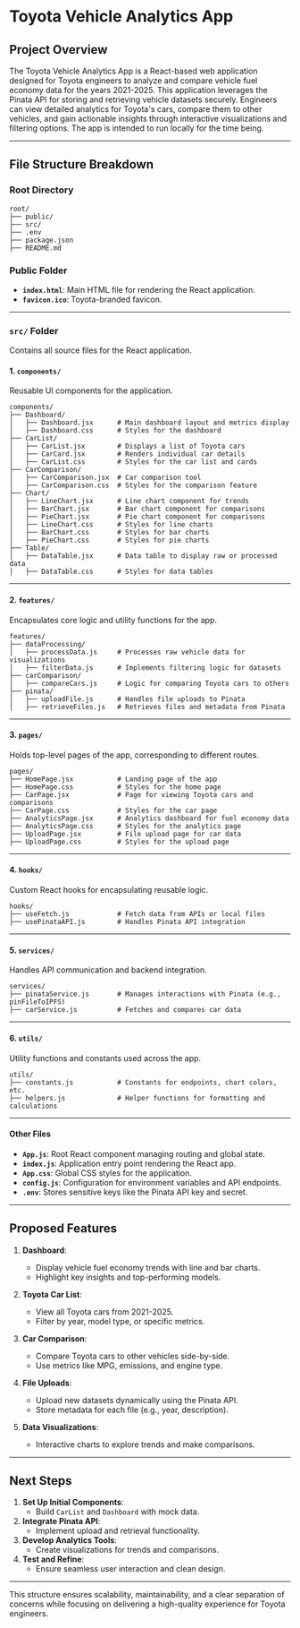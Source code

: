 # **Toyota Vehicle Analytics App**

## **Project Overview**

The Toyota Vehicle Analytics App is a React-based web application designed for Toyota engineers to analyze and compare vehicle fuel economy data for the years 2021-2025. This application leverages the Pinata API for storing and retrieving vehicle datasets securely. Engineers can view detailed analytics for Toyota's cars, compare them to other vehicles, and gain actionable insights through interactive visualizations and filtering options. The app is intended to run locally for the time being.

---

## **File Structure Breakdown**

### **Root Directory**

```
root/
├── public/
├── src/
├── .env
├── package.json
├── README.md
```

### **Public Folder**

- **`index.html`**: Main HTML file for rendering the React application.
- **`favicon.ico`**: Toyota-branded favicon.

---

### **`src/` Folder**

Contains all source files for the React application.

#### **1. `components/`**

Reusable UI components for the application.

```
components/
├── Dashboard/
│   ├── Dashboard.jsx      # Main dashboard layout and metrics display
│   ├── Dashboard.css      # Styles for the dashboard
├── CarList/
│   ├── CarList.jsx        # Displays a list of Toyota cars
│   ├── CarCard.jsx        # Renders individual car details
│   ├── CarList.css        # Styles for the car list and cards
├── CarComparison/
│   ├── CarComparison.jsx  # Car comparison tool
│   ├── CarComparison.css  # Styles for the comparison feature
├── Chart/
│   ├── LineChart.jsx      # Line chart component for trends
│   ├── BarChart.jsx       # Bar chart component for comparisons
│   ├── PieChart.jsx       # Pie chart component for comparisons
│   ├── LineChart.css      # Styles for line charts
│   ├── BarChart.css       # Styles for bar charts
│   ├── PieChart.css       # Styles for pie charts
├── Table/
│   ├── DataTable.jsx      # Data table to display raw or processed data
│   ├── DataTable.css      # Styles for data tables
```

---

#### **2. `features/`**

Encapsulates core logic and utility functions for the app.

```
features/
├── dataProcessing/
│   ├── processData.js     # Processes raw vehicle data for visualizations
│   ├── filterData.js      # Implements filtering logic for datasets
├── carComparison/
│   ├── compareCars.js     # Logic for comparing Toyota cars to others
├── pinata/
│   ├── uploadFile.js      # Handles file uploads to Pinata
│   ├── retrieveFiles.js   # Retrieves files and metadata from Pinata
```

---

#### **3. `pages/`**

Holds top-level pages of the app, corresponding to different routes.

```
pages/
├── HomePage.jsx           # Landing page of the app
├── HomePage.css           # Styles for the home page
├── CarPage.jsx            # Page for viewing Toyota cars and comparisons
├── CarPage.css            # Styles for the car page
├── AnalyticsPage.jsx      # Analytics dashboard for fuel economy data
├── AnalyticsPage.css      # Styles for the analytics page
├── UploadPage.jsx         # File upload page for car data
├── UploadPage.css         # Styles for the upload page
```

---

#### **4. `hooks/`**

Custom React hooks for encapsulating reusable logic.

```
hooks/
├── useFetch.js            # Fetch data from APIs or local files
├── usePinataAPI.js        # Handles Pinata API integration
```

---

#### **5. `services/`**

Handles API communication and backend integration.

```
services/
├── pinataService.js       # Manages interactions with Pinata (e.g., pinFileToIPFS)
├── carService.js          # Fetches and compares car data
```

---

#### **6. `utils/`**

Utility functions and constants used across the app.

```
utils/
├── constants.js           # Constants for endpoints, chart colors, etc.
├── helpers.js             # Helper functions for formatting and calculations
```

---

#### **Other Files**

- **`App.js`**: Root React component managing routing and global state.
- **`index.js`**: Application entry point rendering the React app.
- **`App.css`**: Global CSS styles for the application.
- **`config.js`**: Configuration for environment variables and API endpoints.
- **`.env`**: Stores sensitive keys like the Pinata API key and secret.

---

## **Proposed Features**

1. **Dashboard**:

   - Display vehicle fuel economy trends with line and bar charts.
   - Highlight key insights and top-performing models.

2. **Toyota Car List**:

   - View all Toyota cars from 2021-2025.
   - Filter by year, model type, or specific metrics.

3. **Car Comparison**:

   - Compare Toyota cars to other vehicles side-by-side.
   - Use metrics like MPG, emissions, and engine type.

4. **File Uploads**:

   - Upload new datasets dynamically using the Pinata API.
   - Store metadata for each file (e.g., year, description).

5. **Data Visualizations**:
   - Interactive charts to explore trends and make comparisons.

---

## **Next Steps**

1. **Set Up Initial Components**:
   - Build `CarList` and `Dashboard` with mock data.
2. **Integrate Pinata API**:
   - Implement upload and retrieval functionality.
3. **Develop Analytics Tools**:
   - Create visualizations for trends and comparisons.
4. **Test and Refine**:
   - Ensure seamless user interaction and clean design.

---

This structure ensures scalability, maintainability, and a clear separation of concerns while focusing on delivering a high-quality experience for Toyota engineers.
